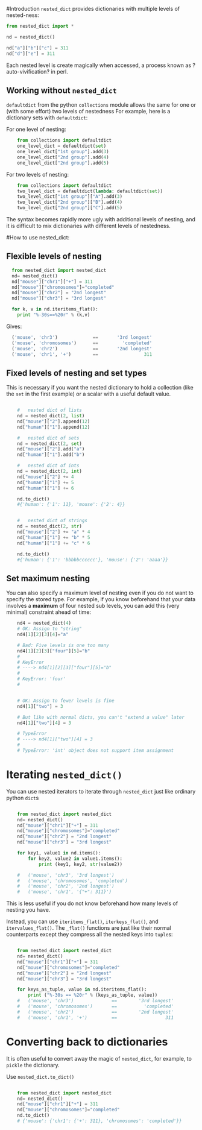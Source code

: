 #Introduction
`nested_dict` provides dictionaries with multiple levels of nested-ness:

  ```python
  from nested_dict import *
  
  nd = nested_dict()
  
  nd["a"]["b"]["c"] = 311
  nd["d"]["e"] = 311
```

Each nested level is create magically when accessed, a process known as ?auto-vivification? in perl.

## Working without `nested_dict`

`defaultdict` from the python `collections` module allows the same for one or (with some effort) two levels of nestedness
For example, here is a dictionary sets with `defaultdict`:

For one level of nesting:
```python
    from collections import defaultdict
    one_level_dict = defaultdict(set)
    one_level_dict["1st group"].add(3)
    one_level_dict["2nd group"].add(4)
    one_level_dict["2nd group"].add(5)
```
For two levels of nesting:

```python
    from collections import defaultdict
    two_level_dict = defaultdict(lambda: defaultdict(set))
    two_level_dict["1st group"]["A"].add(3)
    two_level_dict["2nd group"]["B"].add(4)
    two_level_dict["2nd group"]["C"].add(5)
```

The syntax becomes rapidly more ugly with additional levels of nesting, and it is difficult to mix dictionaries with different levels of nestedness.

#How to use nested_dict:

## Flexible levels of nesting

```python
  from nested_dict import nested_dict
  nd= nested_dict()
  nd["mouse"]["chr1"]["+"] = 311
  nd["mouse"]["chromosomes"]="completed"
  nd["mouse"]["chr2"] = "2nd longest"
  nd["mouse"]["chr3"] = "3rd longest"

  for k, v in nd.iteritems_flat():
    print "%-30s==%20r" % (k,v)
```
Gives:
```python
  ('mouse', 'chr3')             ==       '3rd longest'
  ('mouse', 'chromosomes')      ==         'completed'
  ('mouse', 'chr2')             ==       '2nd longest'
  ('mouse', 'chr1', '+')        ==                 311
```

## Fixed levels of nesting and set types

This is necessary if you want the nested dictionary to hold a collection (like the `set` in the first example) or a scalar with a useful default value.
```python

    #   nested dict of lists
    nd = nested_dict(2, list)
    nd["mouse"]["2"].append(12)
    nd["human"]["1"].append(12)

    #   nested dict of sets
    nd = nested_dict(2, set)
    nd["mouse"]["2"].add("a")
    nd["human"]["1"].add("b")

    #   nested dict of ints
    nd = nested_dict(2, int)
    nd["mouse"]["2"] += 4
    nd["human"]["1"] += 5
    nd["human"]["1"] += 6

    nd.to_dict()
    #{'human': {'1': 11}, 'mouse': {'2': 4}}


    #   nested dict of strings
    nd = nested_dict(2, str)
    nd["mouse"]["2"] += "a" * 4
    nd["human"]["1"] += "b" * 5
    nd["human"]["1"] += "c" * 6

    nd.to_dict()
    #{'human': {'1': 'bbbbbcccccc'}, 'mouse': {'2': 'aaaa'}}

```

## Set maximum nesting
You can also specify a maximum level of nesting even if you do not want to specify the stored type.
For example, if you know beforehand that your data involves a **maximum** of four nested sub levels, you can add this (very minimal) constraint ahead of time:

```python
    nd4 = nested_dict(4)
    # OK: Assign to "string"
    nd4[1][2][3][4]="a"

    # Bad: Five levels is one too many
    nd4[1][2][3]["four"][5]="b"
    # 
    # KeyError
    # ----> nd4[1][2][3]["four"][5]="b"
    # 
    # KeyError: 'four'
    # 


    # OK: Assign to fewer levels is fine
    nd4[1]["two"] = 3

    # But like with normal dicts, you can't "extend a value" later
    nd4[1]["two"][4] = 3

    # TypeError
    # ----> nd4[1]["two"][4] = 3
    # 
    # TypeError: 'int' object does not support item assignment

```

# Iterating `nested_dict()`

You can use nested iterators to iterate through `nested_dict` just like ordinary python `dict`s

```python

    from nested_dict import nested_dict
    nd= nested_dict()
    nd["mouse"]["chr1"]["+"] = 311
    nd["mouse"]["chromosomes"]="completed"
    nd["mouse"]["chr2"] = "2nd longest"
    nd["mouse"]["chr3"] = "3rd longest"

    for key1, value1 in nd.items():
        for key2, value2 in value1.items():
            print (key1, key2, str(value2))

    #   ('mouse', 'chr3', '3rd longest')
    #   ('mouse', 'chromosomes', 'completed')
    #   ('mouse', 'chr2', '2nd longest')
    #   ('mouse', 'chr1', '{"+": 311}')
```

This is less useful if you do not know beforehand how many levels of nesting you have.

Instead, you can use `iteritems_flat()`, `iterkeys_flat()`, and `itervalues_flat()`. The `_flat()` functions
are just like their normal counterparts except they compress all the nested keys into `tuple`s:

```python

    from nested_dict import nested_dict
    nd= nested_dict()
    nd["mouse"]["chr1"]["+"] = 311
    nd["mouse"]["chromosomes"]="completed"
    nd["mouse"]["chr2"] = "2nd longest"
    nd["mouse"]["chr3"] = "3rd longest"

    for keys_as_tuple, value in nd.iteritems_flat():
        print ("%-30s == %20r" % (keys_as_tuple, value))
    #   ('mouse', 'chr3')              ==        '3rd longest'
    #   ('mouse', 'chromosomes')       ==          'completed'
    #   ('mouse', 'chr2')              ==        '2nd longest'
    #   ('mouse', 'chr1', '+')         ==                  311
```

# Converting back to dictionaries

It is often useful to convert away the magic of `nested_dict`, for example, to `pickle` the dictionary.

Use `nested_dict.to_dict()`

```python

    from nested_dict import nested_dict
    nd= nested_dict()
    nd["mouse"]["chr1"]["+"] = 311
    nd["mouse"]["chromosomes"]="completed"
    nd.to_dict()
    # {'mouse': {'chr1': {'+': 311}, 'chromosomes': 'completed'}}
```

